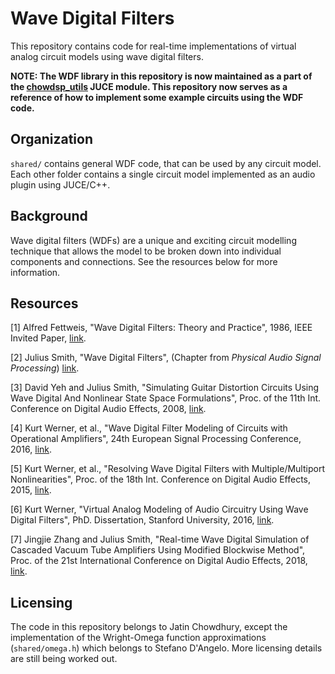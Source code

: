 # Wave Digital Filters

This repository contains code for real-time implementations of virtual analog circuit models using wave digital filters.

**NOTE: The WDF library in this repository is now maintained as a part of the
[chowdsp_utils](https://github.com/Chowdhury-DSP/chowdsp_utils) JUCE module. This repository now serves as a reference
of how to implement some example circuits using the WDF code.**

## Organization

`shared/` contains general WDF code, that can be used by any circuit model. Each other folder contains a single circuit
model implemented as an audio plugin using JUCE/C++.

## Background

Wave digital filters (WDFs) are a unique and exciting
circuit modelling technique that allows the model to be
broken down into individual components and connections.
See the resources below for more information.

## Resources

[1] Alfred Fettweis, "Wave Digital Filters: Theory and Practice",
1986, IEEE Invited Paper,
[link](https://ieeexplore.ieee.org/stamp/stamp.jsp?arnumber=1457726).

[2] Julius Smith, "Wave Digital Filters", (Chapter from *Physical
Audio Signal Processing*) [link](https://ccrma.stanford.edu/~jos/pasp/Wave_Digital_Filters_I.html).

[3] David Yeh and Julius Smith, "Simulating Guitar Distortion Circuits
Using Wave Digital And Nonlinear State Space Formulations", Proc. of the
11th Int. Conference on Digital Audio Effects, 2008,
[link](http://legacy.spa.aalto.fi/dafx08/papers/dafx08_04.pdf).

[4] Kurt Werner, et al., "Wave Digital Filter Modeling of Circuits
with Operational Amplifiers", 24th European Signal Processing Conference,
2016, [link](https://www.eurasip.org/Proceedings/Eusipco/Eusipco2016/papers/1570255463.pdf).

[5] Kurt Werner, et al., "Resolving Wave Digital Filters with
Multiple/Multiport Nonlinearities", Proc. of the 18th Int. Conference
on Digital Audio Effects, 2015, [link](https://ccrma.stanford.edu/~jingjiez/portfolio/gtr-amp-sim/pdfs/Resolving%20Wave%20Digital%20Filters%20with%20MultipleMultiport%20Nonlinearities.pdf).

[6] Kurt Werner, "Virtual Analog Modeling of Audio Circuitry Using
Wave Digital Filters", PhD. Dissertation, Stanford University, 2016,
[link](https://stacks.stanford.edu/file/druid:jy057cz8322/KurtJamesWernerDissertation-augmented.pdf).

[7] Jingjie Zhang and Julius Smith, "Real-time Wave Digital Simulation
of Cascaded Vacuum Tube Amplifiers Using Modified Blockwise Method",
Proc. of the 21st International Conference on Digital Audio Effects,
2018, [link](https://www.dafx.de/paper-archive/2018/papers/DAFx2018_paper_25.pdf).

## Licensing

The code in this repository belongs to Jatin Chowdhury, except the
implementation of the Wright-Omega function approximations (`shared/omega.h`)
which belongs to Stefano D'Angelo. More licensing details are
still being worked out.

